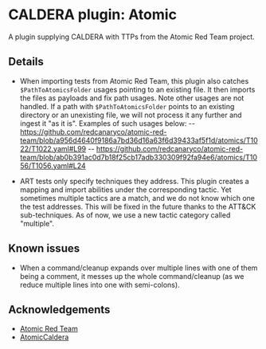 # CALDERA plugin: Atomic

A plugin supplying CALDERA with TTPs from the Atomic Red Team project.

## Details

- When importing tests from Atomic Red Team, this plugin also catches `$PathToAtomicsFolder` usages pointing to an existing file.  It then imports the files as payloads and fix path usages. Note other usages are not handled. If a path with `$PathToAtomicsFolder` points to an existing directory or an unexisting file, we will not process it any further and ingest it "as it is". Examples of such usages below:
-- https://github.com/redcanaryco/atomic-red-team/blob/a956d4640f9186a7bd36d16a63f6d39433af5f1d/atomics/T1022/T1022.yaml#L99
-- https://github.com/redcanaryco/atomic-red-team/blob/ab0b391ac0d7b18f25cb17adb330309f92fa94e6/atomics/T1056/T1056.yaml#L24

- ART tests only specify techniques they address. This plugin creates a mapping and import abilities under the corresponding tactic.  Yet sometimes multiple tactics are a match, and we do not know which one the test addresses. This will be fixed in the future thanks to the ATT&CK sub-techniques. As of now, we use a new tactic category called "multiple".

## Known issues
- When a command/cleanup expands over multiple lines with one of them being a comment, it messes up the whole command/cleanup (as we reduce multiple lines into one with semi-colons).

## Acknowledgements

- [Atomic Red Team](https://github.com/redcanaryco/atomic-red-team)
- [AtomicCaldera](https://github.com/xenoscr/atomiccaldera)

